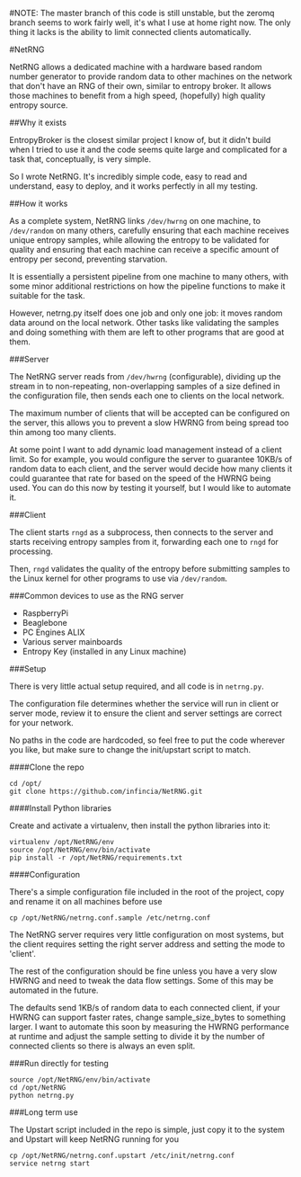 #NOTE: The master branch of this code is still unstable, but the zeromq branch seems to work fairly well, it's what I use at home right now. The only thing it lacks is the ability to limit connected clients automatically.

#NetRNG

NetRNG allows a dedicated machine with a hardware based random number generator
to provide random data to other machines on the network that don't have an RNG of
their own, similar to entropy broker. It allows those machines to benefit from a
high speed, (hopefully) high quality entropy source.

##Why it exists

EntropyBroker is the closest similar project I know of, but it didn't build when I
tried to use it and the code seems quite large and complicated for a task that,
conceptually, is very simple.

So I wrote NetRNG. It's incredibly simple code, easy to read and understand, easy
to deploy, and it works perfectly in all my testing.

##How it works

As a complete system, NetRNG links ``/dev/hwrng`` on one machine, to ``/dev/random``
on many others, carefully ensuring that each machine receives unique entropy samples,
while allowing the entropy to be validated for quality and ensuring that each
machine can receive a specific amount of entropy per second, preventing starvation.

It is essentially a persistent pipeline from one machine to many others, with
some minor additional restrictions on how the pipeline functions to make it
suitable for the task.

However, netrng.py itself does one job and only one job: it moves random data 
around on the local network. Other tasks like validating the samples and doing
something with them are left to other programs that are good at them.


###Server

The NetRNG server reads from ``/dev/hwrng`` (configurable), dividing up the stream 
in to non-repeating, non-overlapping samples of a size defined in the configuration
file, then sends each one to clients on the local network.

The maximum number of clients that will be accepted can be configured on the server,
this allows you to prevent a slow HWRNG from being spread too thin among too many
clients. 

At some point I want to add dynamic load management instead of a client limit.
So for example, you would configure the server to guarantee 10KB/s of random data
to each client, and the server would decide how many clients it could guarantee
that rate for based on the speed of the HWRNG being used. You can do this now 
by testing it yourself, but I would like to automate it.


###Client

The client starts ``rngd`` as a subprocess, then connects to the server and starts
receiving entropy samples from it, forwarding each one to ``rngd`` for processing.

Then, ``rngd`` validates the quality of the entropy before submitting samples to 
the Linux kernel for other programs to use via ``/dev/random``.


###Common devices to use as the RNG server

* RaspberryPi
* Beaglebone
* PC Engines ALIX
* Various server mainboards
* Entropy Key (installed in any Linux machine)


###Setup

There is very little actual setup required, and all code is in ``netrng.py``.

The configuration file determines whether the service will run in client or server
mode, review it to ensure the client and server settings are correct for your
network.

No paths in the code are hardcoded, so feel free to put the code wherever you
like, but make sure to change the init/upstart script to match.


####Clone the repo

    cd /opt/
    git clone https://github.com/infincia/NetRNG.git

####Install Python libraries

Create and activate a virtualenv, then install the python libraries into it:

    virtualenv /opt/NetRNG/env
    source /opt/NetRNG/env/bin/activate
    pip install -r /opt/NetRNG/requirements.txt
    
####Configuration

There's a simple configuration file included in the root of the project, copy 
and rename it on all machines before use

    cp /opt/NetRNG/netrng.conf.sample /etc/netrng.conf

The NetRNG server requires very little configuration on most systems, but the 
client requires setting the right server address and setting the mode to 'client'. 

The rest of the configuration should be fine unless you have a very slow HWRNG and need
to tweak the data flow settings. Some of this may be automated in the future.

The defaults send 1KB/s of random data to each connected client, if your HWRNG 
can support faster rates, change sample_size_bytes to something larger. I want 
to automate this soon by measuring the HWRNG performance at runtime and adjust 
the sample setting to divide it by the number of connected clients so
there is always an even split.


###Run directly for testing

    source /opt/NetRNG/env/bin/activate
    cd /opt/NetRNG
    python netrng.py


###Long term use

The Upstart script included in the repo is simple, just copy it to the system 
and Upstart will keep NetRNG running for you

    cp /opt/NetRNG/netrng.conf.upstart /etc/init/netrng.conf
    service netrng start



